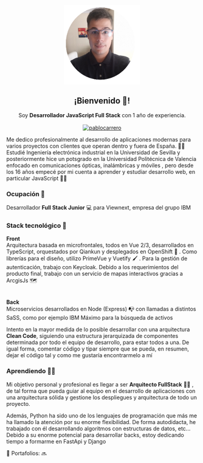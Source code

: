 <p align="center" width="300">
   <img align="center" width="200" src="https://github.com/pablocarrero/pablocarrero/blob/main/personal.png" />
   <h2 align="center">¡Bienvenido 👋!</h2>
</p>

<p align="center">Soy <strong>Desarrollador JavaScript Full Stack</strong> con 1 año de experiencia.<br /></p>
<p align="center">
  <a href="https://www.linkedin.com/in/carrerogarciapablo/" target="blank" placeholder="Perfil de Linkedin">
    <img align="center" src="https://cdn.jsdelivr.net/npm/simple-icons@3.0.1/icons/linkedin.svg" alt="pablocarrero" height="25px" width="25px" />
  </a>
</p>

Me dedico profesionalmente al desarrollo de aplicaciones modernas para varios proyectos con clientes que operan dentro y fuera de España. :man_student:	Estudié Ingeniería electrónica industrial en la Universidad de Sevilla y posteriormente hice un potsgrado en la Universidad Politécnica de Valencia enfocado en comunicaciones ópticas, inalámbricas y móviles , pero desde los 16 años empecé por mi cuenta a aprender y estudiar desarrollo web, en particular JavaScript :man_technologist:	

### Ocupación :construction_worker:	
Desarrollador **Full Stack Junior** :computer: para Viewnext, empresa del grupo IBM

### Stack tecnológico :star2:	
**Front**
<br>
Arquitectura basada en microfrontales, todos en Vue 2/3, desarrollados en TypeScript, orquestados por Qiankun y desplegados en OpenShift :abacus:	. Como librerías para el diseño, utilizo PrimeVue y Vuetify :paintbrush:	. Para la gestión de autenticación, trabajo con Keycloak. Debido a los requerimientos del producto final, trabajo con un servicio de mapas interactivos gracias a ArcgisJs :world_map:	
<br>
<br>
**Back**
<br>
Microservicios desarrollados en Node (Express) :mailbox_with_no_mail:	con llamadas a distintos SaSS, como por ejemplo IBM Máximo para la búsqueda de activos

Intento en la mayor medida de lo posible desarrollar con una arquitectura **Clean Code**, siguiendo una estructura jerarquizada de componentes determinada por todo el equipo de desarrollo, para estar todos a una. De igual forma, comentar código y tipar siempre que se pueda, en resumen, dejar el código tal y como me gustaría encontrarmelo a mí

### Aprendiendo :student:	
Mi objetivo personal y profesional es llegar a ser **Arquitecto FullStack** :man_factory_worker:	, de tal forma que pueda guiar al equipo en el desarrollo de aplicaciones con una arquitectura sólida y gestione los despliegues y arquitectura de todo un proyecto.

Además, Python ha sido uno de los lenguajes de programación que más me ha llamado la atención por su enorme flexibilidad. De forma autodidacta, he trabajado con él desarrollando algoritmos con estructuras de datos, etc... Debido a su enorme potencial para desarrollar backs, estoy dedicando tiempo a formarme en FastApi y Django

🔗 Portafolios: :soon:
